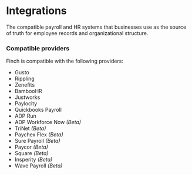 # Integrations

The compatible payroll and HR systems that businesses use as the source of truth for employee records and organizational structure.

### Compatible providers
Finch is compatible with the following providers:

- Gusto
- Rippling
- Zenefits
- BambooHR
- Justworks
- Paylocity
- Quickbooks Payroll
- ADP Run
- ADP Workforce Now _(Beta)_
- TriNet _(Beta)_
- Paychex Flex _(Beta)_
- Sure Payroll _(Beta)_
- Paycor _(Beta)_
- Square _(Beta)_
- Insperity _(Beta)_
- Wave Payroll _(Beta)_

